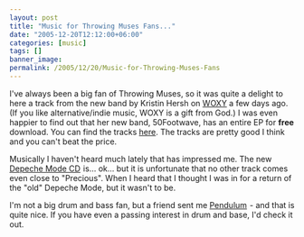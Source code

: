 ```yaml
---
layout: post
title: "Music for Throwing Muses Fans..."
date: "2005-12-20T12:12:00+06:00"
categories: [music]
tags: []
banner_image: 
permalink: /2005/12/20/Music-for-Throwing-Muses-Fans
---
```


I've always been a big fan of Throwing Muses, so it was quite a delight to here a track from the new band by Kristin Hersh on <a href="http://www.woxy.com">WOXY</a> a few days ago. (If you like alternative/indie music, WOXY is a gift from God.) I was even happier to find out that her new band, 50Footwave, has an entire EP for <b>free</b> download. You can find the tracks <a href="http://www.throwingmusic.com/freemusic/">here</a>. The tracks are pretty good I think and you can't beat the price.

Musically I haven't heard much lately that has impressed me. The new <a href="http://www.amazon.com/exec/obidos/redirect?link_code=ur2&tag=raymondcamden-20&camp=1789&creative=9325&path=tg{% raw %}%2Fdetail%{% endraw %}2F-{% raw %}%2FB000B2YQX4%{% endraw %}2Fqid{% raw %}%3D1135098249%{% endraw %}2Fsr{% raw %}%3D2-1%{% endraw %}2Fref{% raw %}%3Dpd_bbs_b_2_1%{% endraw %}3Fv{% raw %}%3Dglance%{% endraw %}2526s%3Dmusic">Depeche Mode CD</a><img src="http://www.assoc-amazon.com/e/ir?t=raymondcamden-20&amp;l=ur2&amp;o=1" width="1" height="1" border="0" alt="" style="border:none !important; margin:0px !important;" /> is... ok... but it is unfortunate that no other track comes even close to "Precious". When I heard that I thought I was in for a return of the "old" Depeche Mode, but it wasn't to be. 

I'm not a big drum and bass fan, but a friend sent me <a href="http://www.amazon.com/exec/obidos/redirect?link_code=ur2&tag=raymondcamden-20&camp=1789&creative=9325&path=tg{% raw %}%2Fdetail%{% endraw %}2F-{% raw %}%2FB0009Y33BK%{% endraw %}2Fqid{% raw %}%3D1135098311%{% endraw %}2Fsr{% raw %}%3D2-1%{% endraw %}2Fref{% raw %}%3Dpd_bbs_b_2_1%{% endraw %}3Fv{% raw %}%3Dglance%{% endraw %}2526s%3Dmusic">Pendulum</a><img src="http://www.assoc-amazon.com/e/ir?t=raymondcamden-20&amp;l=ur2&amp;o=1" width="1" height="1" border="0" alt="" style="border:none !important; margin:0px !important;" /> - and that is quite nice. If you have even a passing interest in drum and base, I'd check it out.